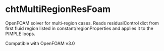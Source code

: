 # chtMultiRegionResFoam
OpenFOAM solver for multi-region cases. Reads residualControl dict from first fluid region listed in constant/regionProperties and applies it to the PIMPLE loops.

Compatible with OpenFOAM v3.0

